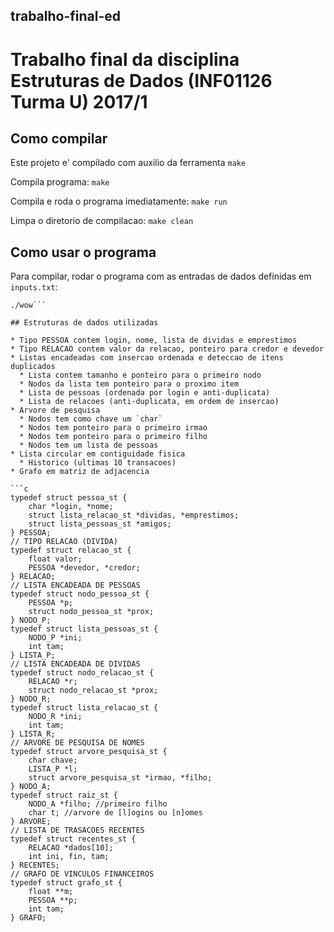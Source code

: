 ## trabalho-final-ed
# Trabalho final da disciplina Estruturas de Dados (INF01126 Turma U) 2017/1

## Como compilar

Este projeto e' compilado com auxilio da ferramenta `make`

Compila programa:
`make` 

Compila e roda o programa imediatamente:
`make run`

Limpa o diretorio de compilacao:
`make clean`

## Como usar o programa
Para compilar, rodar o programa com as entradas de dados definidas
em `inputs.txt`:

```make check
./wow```

## Estruturas de dados utilizadas

* Tipo PESSOA contem login, nome, lista de dividas e emprestimos
* Tipo RELACAO contem valor da relacao, ponteiro para credor e devedor
* Listas encadeadas com insercao ordenada e deteccao de itens duplicados
  * Lista contem tamanho e ponteiro para o primeiro nodo
  * Nodos da lista tem ponteiro para o proximo item
  * Lista de pessoas (ordenada por login e anti-duplicata)
  * Lista de relacoes (anti-duplicata, em ordem de insercao)
* Arvore de pesquisa
  * Nodos tem como chave um `char`
  * Nodos tem ponteiro para o primeiro irmao
  * Nodos tem ponteiro para o primeiro filho
  * Nodos tem um lista de pessoas
* Lista circular em contiguidade fisica
  * Historico (ultimas 10 transacoes)
* Grafo em matriz de adjacencia

```c
typedef struct pessoa_st {
	char *login, *nome;
	struct lista_relacao_st *dividas, *emprestimos;
	struct lista_pessoas_st *amigos;
} PESSOA;
// TIPO RELACAO (DIVIDA)
typedef struct relacao_st {
	float valor;
	PESSOA *devedor, *credor;
} RELACAO;
// LISTA ENCADEADA DE PESSOAS
typedef struct nodo_pessoa_st {
	PESSOA *p;
	struct nodo_pessoa_st *prox;
} NODO_P;
typedef struct lista_pessoas_st {
	NODO_P *ini;
	int tam;
} LISTA_P;
// LISTA ENCADEADA DE DIVIDAS
typedef struct nodo_relacao_st {
	RELACAO *r;
	struct nodo_relacao_st *prox;
} NODO_R;
typedef struct lista_relacao_st {
	NODO_R *ini;
	int tam;
} LISTA_R;
// ARVORE DE PESQUISA DE NOMES
typedef struct arvore_pesquisa_st {
	char chave;
	LISTA_P *l;
	struct arvore_pesquisa_st *irmao, *filho;
} NODO_A;
typedef struct raiz_st {
	NODO_A *filho; //primeiro filho
	char t; //arvore de [l]ogins ou [n]omes
} ARVORE;
// LISTA DE TRASACOES RECENTES
typedef struct recentes_st {
    RELACAO *dados[10];
    int ini, fin, tam;
} RECENTES;
// GRAFO DE VINCULOS FINANCEIROS
typedef struct grafo_st {
    float **m;
    PESSOA **p;
    int tam;
} GRAFO;
```
